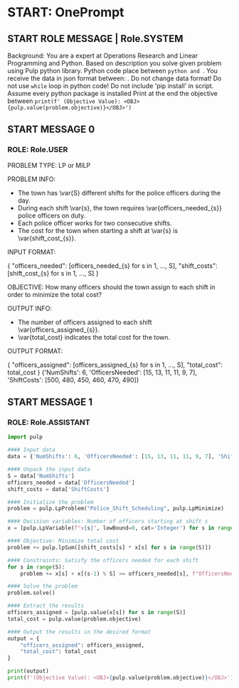 # START: OnePrompt 
## START ROLE MESSAGE | Role.SYSTEM 
Background: You are a expert at Operations Research and Linear Programming and Python. Based on description you solve given problem using Pulp python library. Python code place between ```python and ```. You receive the data in json format between: <DATA></DATA>. Do not change data format! Do not use `while` loop in python code! Do not include 'pip install' in script. Assume every python package is installed Print at the end the objective between <OBJ></OBJ> `print(f' (Objective Value): <OBJ>{pulp.value(problem.objective)}</OBJ>')`  
## START MESSAGE 0 
### ROLE: Role.USER
<DESCRIPTION>
PROBLEM TYPE: LP or MILP

PROBLEM INFO:

- The town has \var{S} different shifts for the police officers during the day.
- During each shift \var{s}, the town requires \var{officers_needed_{s}} police officers on duty.
- Each police officer works for two consecutive shifts.
- The cost for the town when starting a shift at \var{s} is \var{shift_cost_{s}}.

INPUT FORMAT: 

{
    "officers_needed": [officers_needed_{s} for s in 1, ..., S],
    "shift_costs": [shift_cost_{s} for s in 1, ..., S]
}

OBJECTIVE: How many officers should the town assign to each shift in order to minimize the total cost?

OUTPUT INFO:

- The number of officers assigned to each shift \var{officers_assigned_{s}}.
- \var{total_cost} indicates the total cost for the town.

OUTPUT FORMAT:

{
    "officers_assigned": [officers_assigned_{s} for s in 1, ..., S],
    "total_cost": total_cost
}
</DESCRIPTION>
<DATA>
{'NumShifts': 6, 'OfficersNeeded': [15, 13, 11, 11, 9, 7], 'ShiftCosts': [500, 480, 450, 460, 470, 490]}</DATA>


## START MESSAGE 1 
### ROLE: Role.ASSISTANT
```python
import pulp

#### Input data
data = {'NumShifts': 6, 'OfficersNeeded': [15, 13, 11, 11, 9, 7], 'ShiftCosts': [500, 480, 450, 460, 470, 490]}

#### Unpack the input data
S = data['NumShifts']
officers_needed = data['OfficersNeeded']
shift_costs = data['ShiftCosts']

#### Initialize the problem
problem = pulp.LpProblem("Police_Shift_Scheduling", pulp.LpMinimize)

#### Decision variables: Number of officers starting at shift s
x = [pulp.LpVariable(f"x{s}", lowBound=0, cat='Integer') for s in range(S)]

#### Objective: Minimize total cost
problem += pulp.lpSum([shift_costs[s] * x[s] for s in range(S)])

#### Constraints: Satisfy the officers needed for each shift
for s in range(S):
    problem += x[s] + x[(s-1) % S] >= officers_needed[s], f"OfficersNeeded_Shift{s}"

#### Solve the problem
problem.solve()

#### Extract the results
officers_assigned = [pulp.value(x[s]) for s in range(S)]
total_cost = pulp.value(problem.objective)

#### Output the results in the desired format
output = {
    "officers_assigned": officers_assigned,
    "total_cost": total_cost
}

print(output)
print(f'(Objective Value): <OBJ>{pulp.value(problem.objective)}</OBJ>')
```

